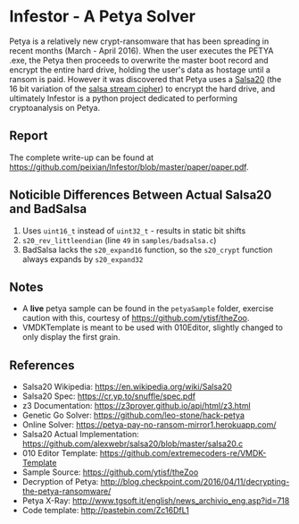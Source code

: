 # Infestor - A Petya Solver
Petya is a relatively new crypt-ransomware that has been spreading in recent months (March - April 2016). When the user executes the PETYA .exe, the Petya then proceeds to overwrite the master boot record and encrypt the entire hard drive, holding the user's data as hostage until a ransom is paid. However it was discovered that Petya uses a [Salsa20][Salsa] (the 16 bit variation of the [salsa stream cipher][salsaStream]) to encrypt the hard drive, and ultimately Infestor is a python project dedicated to performing cryptoanalysis on Petya.  

Report
-------
The complete write-up can be found at https://github.com/peixian/Infestor/blob/master/paper/paper.pdf. 

Noticible Differences Between Actual Salsa20 and BadSalsa
--------------
1. Uses `uint16_t` instead of `uint32_t` - results in static bit shifts
2. `s20_rev_littleendian` (line `49` in `samples/badsalsa.c`)
3. BadSalsa lacks the `s20_expand16` function, so the `s20_crypt` function always expands by `s20_expand32`

Notes
------
- A **live** petya sample can be found in the `petyaSample` folder, exercise caution with this, courtesy of https://github.com/ytisf/theZoo.  
- VMDKTemplate is meant to be used with 010Editor, slightly changed to only display the first grain.

References
----------
- Salsa20 Wikipedia: https://en.wikipedia.org/wiki/Salsa20
- Salsa20 Spec: https://cr.yp.to/snuffle/spec.pdf
- z3 Documentation: https://z3prover.github.io/api/html/z3.html
- Genetic Go Solver: https://github.com/leo-stone/hack-petya
- Online Solver: https://petya-pay-no-ransom-mirror1.herokuapp.com/
- Salsa20 Actual Implementation: https://github.com/alexwebr/salsa20/blob/master/salsa20.c
- 010 Editor Template: https://github.com/extremecoders-re/VMDK-Template
- Sample Source: https://github.com/ytisf/theZoo
- Decryption of Petya: http://blog.checkpoint.com/2016/04/11/decrypting-the-petya-ransomware/
- Petya X-Ray: http://www.tgsoft.it/english/news_archivio_eng.asp?id=718
- Code template: http://pastebin.com/Zc16DfL1

[Salsa]: https://cr.yp.to/salsa20.html
[salsaStream]: https://cr.yp.to/snuffle.html